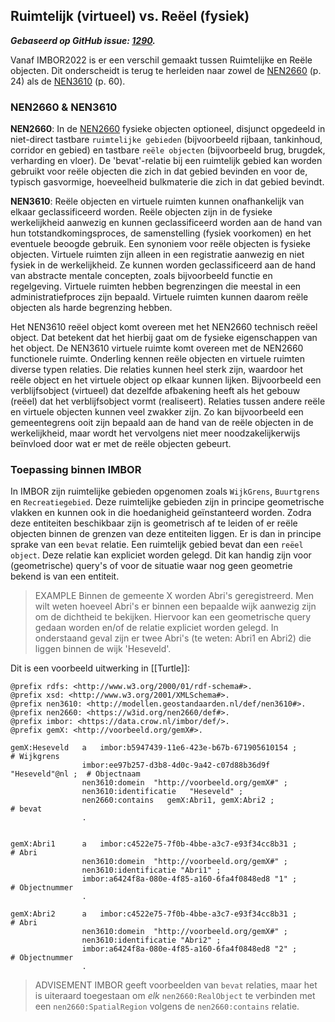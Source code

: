 ## Ruimtelijk (virtueel) vs. Reëel (fysiek)

***Gebaseerd op GitHub issue: [1290](https://github.com/Stichting-CROW/imbor/issues/1290).***

Vanaf IMBOR2022 is er een verschil gemaakt tussen Ruimtelijke en Reële objecten. Dit onderscheidt is terug te herleiden naar zowel de [NEN2660][nen2660:2022] (p. 24) als de [NEN3610][nen3610:2022] (p. 60). 

### NEN2660 & NEN3610

**NEN2660**:
In de [NEN2660][nen2660:2022] fysieke objecten optioneel, disjunct opgedeeld in niet-direct tastbare `ruimtelijke gebieden` (bijvoorbeeld rijbaan, tankinhoud, corridor en gebied) en tastbare `reële objecten` (bijvoorbeeld brug, brugdek, verharding en vloer). De 'bevat'-relatie bij een ruimtelijk gebied kan worden gebruikt voor reële objecten die zich in dat gebied bevinden en voor de, typisch gasvormige, hoeveelheid bulkmaterie die zich in dat gebied bevindt.

**NEN3610**:
Reële objecten en virtuele ruimten kunnen onafhankelijk van elkaar geclassificeerd worden. Reële objecten zijn in de fysieke werkelijkheid aanwezig en kunnen geclassificeerd worden aan de hand van hun totstandkomingsproces, de samenstelling (fysiek voorkomen) en het eventuele beoogde gebruik. Een synoniem voor reële objecten is fysieke objecten. Virtuele ruimten zijn alleen in een registratie aanwezig en niet fysiek in de werkelijkheid. Ze kunnen worden geclassificeerd aan de hand van
abstracte mentale concepten, zoals bijvoorbeeld functie en regelgeving. Virtuele ruimten hebben begrenzingen die meestal in een administratiefproces zijn bepaald. Virtuele ruimten kunnen daarom reële objecten als harde begrenzing hebben. 

Het NEN3610 reëel object komt overeen met het NEN2660 technisch reëel object. Dat betekent dat het hierbij gaat om de fysieke eigenschappen van het object. De NEN3610 virtuele ruimte komt overeen met de NEN2660 functionele ruimte. Onderling kennen reële objecten en virtuele ruimten diverse typen relaties. Die relaties kunnen heel sterk zijn, waardoor het reële object en het virtuele object op elkaar kunnen lijken. Bijvoorbeeld een verblijfsobject (virtueel) dat dezelfde afbakening heeft als het gebouw (reëel) dat het verblijfsobject vormt (realiseert). Relaties tussen andere reële en virtuele objecten kunnen veel zwakker zijn. Zo kan bijvoorbeeld een gemeentegrens ooit zijn bepaald aan de hand van de reële objecten in de werkelijkheid, maar wordt het vervolgens niet meer noodzakelijkerwijs beïnvloed door wat er met de reële objecten gebeurt.

### Toepassing binnen IMBOR
In IMBOR zijn ruimtelijke gebieden opgenomen zoals `WijkGrens`, `Buurtgrens` en `Recreatiegebied`. Deze ruimtelijke gebieden zijn in principe geometrische vlakken en kunnen ook in die hoedanigheid geïnstanteerd worden. Zodra deze entiteiten beschikbaar zijn is geometrisch af te leiden of er reële objecten binnen de grenzen van deze entiteiten liggen. Er is dan in principe sprake van een `bevat` relatie. Een ruimtelijk gebied bevat dan een `reëel object`. Deze relatie kan expliciet worden gelegd. Dit kan handig zijn voor (geometrische) query's of voor de situatie waar nog geen geometrie bekend is van een entiteit. 

>EXAMPLE
>Binnen de gemeente X worden Abri's geregistreerd. Men wilt weten hoeveel Abri's er binnen een bepaalde wijk aanwezig zijn om de dichtheid te bekijken. Hiervoor kan een geometrische query gedaan worden en/of de relatie expliciet worden gelegd. In onderstaand geval zijn er twee Abri's (te weten: Abri1 en Abri2) die liggen binnen de wijk 'Heseveld'. 

Dit is een voorbeeld uitwerking in [[Turtle]]:

```turtle
@prefix rdfs: <http://www.w3.org/2000/01/rdf-schema#>.
@prefix xsd: <http://www.w3.org/2001/XMLSchema#>.
@prefix nen3610: <http://modellen.geostandaarden.nl/def/nen3610#>.
@prefix nen2660: <https://w3id.org/nen2660/def#>.
@prefix imbor: <https://data.crow.nl/imbor/def/>.
@prefix gemX: <http://voorbeeld.org/gemX#>.

gemX:Heseveld   a   imbor:b5947439-11e6-423e-b67b-671905610154 ;            # Wijkgrens
                imbor:ee97b257-d3b8-4d0c-9a42-c07d88b36d9f "Heseveld"@nl ;  # Objectnaam
                nen3610:domein  "http://voorbeeld.org/gemX#" ;              
                nen3610:identificatie   "Heseveld" ;
                nen2660:contains   gemX:Abri1, gemX:Abri2 ;                 # bevat 
                .


gemX:Abri1      a   imbor:c4522e75-7f0b-4bbe-a3c7-e93f34cc8b31 ;            # Abri
                nen3610:domein  "http://voorbeeld.org/gemX#" ;
                nen3610:identificatie "Abri1" ;
                imbor:a6424f8a-080e-4f85-a160-6fa4f0848ed8 "1" ;            # Objectnummer
                .

gemX:Abri2      a   imbor:c4522e75-7f0b-4bbe-a3c7-e93f34cc8b31 ;            # Abri
                nen3610:domein  "http://voorbeeld.org/gemX#" ;
                nen3610:identificatie "Abri2" ;
                imbor:a6424f8a-080e-4f85-a160-6fa4f0848ed8 "2" ;            # Objectnummer
                .

```

>ADVISEMENT
>IMBOR geeft voorbeelden van `bevat` relaties, maar het is uiteraard toegestaan om *elk* `nen2660:RealObject` te verbinden met een `nen2660:SpatialRegion` volgens de `nen2660:contains` relatie.



[nen3610:2022]: https://www.nen.nl/nen-3610-2022-nl-296137
[nen2660:2022]: https://www.nen.nl/nen-2660-2-2022-nl-291667
